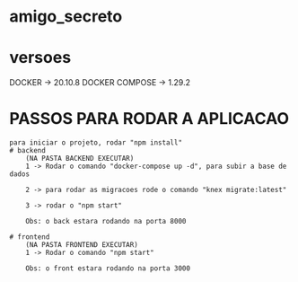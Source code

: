 # amigo_secreto

# versoes
DOCKER -> 20.10.8
DOCKER COMPOSE -> 1.29.2


# PASSOS PARA RODAR A APLICACAO
    para iniciar o projeto, rodar "npm install"
    # backend
        (NA PASTA BACKEND EXECUTAR)
        1 -> Rodar o comando "docker-compose up -d", para subir a base de dados

        2 -> para rodar as migracoes rode o comando "knex migrate:latest"
        
        3 -> rodar o "npm start"
        
        Obs: o back estara rodando na porta 8000 
        
    # frontend
        (NA PASTA FRONTEND EXECUTAR)
        1 -> Rodar o comando "npm start"
        
        Obs: o front estara rodando na porta 3000

